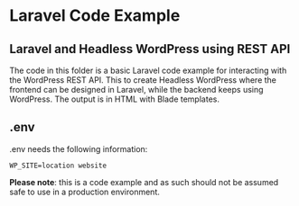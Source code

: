 # Laravel Code Example

## Laravel and Headless WordPress using REST API

The code in this folder is a basic Laravel code example for interacting with the WordPress REST API. 
This to create Headless WordPress where the frontend can be designed in Laravel, while the backend keeps using WordPress. The output is in HTML with Blade templates.

## .env

.env needs the following information: 

```
WP_SITE=location website
```

**Please note**: this is a code example and as such should not be assumed safe to use in a production environment.

